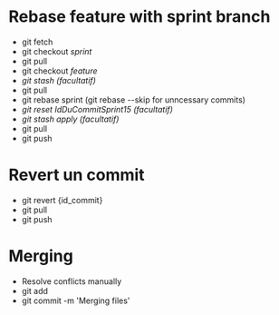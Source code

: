 # Rebase feature with sprint branch
- git fetch
- git checkout _sprint_
- git pull
- git checkout _feature_
- _git stash (facultatif)_
- git pull
- git rebase sprint
(git rebase --skip for unncessary commits)
- _git reset IdDuCommitSprint15 (facultatif)_
- _git stash apply (facultatif)_
- git pull
- git push

# Revert un commit
- git revert {id_commit}
- git pull
- git push

# Merging
- Resolve conflicts manually
- git add <files>
- git commit -m 'Merging files'

